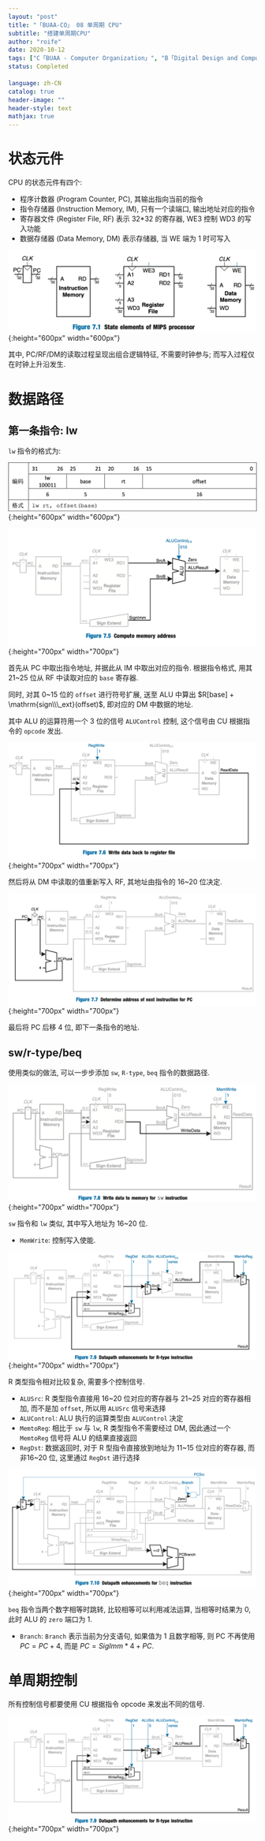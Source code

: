 ```yaml
---
layout: "post"
title: "「BUAA-CO」 08 单周期 CPU"
subtitle: "搭建单周期CPU"
author: "roife"
date: 2020-10-12
tags: ["C「BUAA - Computer Organization」", "B「Digital Design and Computer Architecture」", "BUAA", "计算机组成", "数字电路", "L「Verilog-HDL」"]
status: Completed

language: zh-CN
catalog: true
header-image: ""
header-style: text
mathjax: true
---
```


# 状态元件

CPU 的状态元件有四个:
- 程序计数器 (Program Counter, PC), 其输出指向当前的指令
- 指令存储器 (Instruction Memory, IM), 只有一个读端口, 输出地址对应的指令
- 寄存器文件 (Register File, RF) 表示 32\*32 的寄存器, WE3 控制 WD3 的写入功能
- 数据存储器 (Data Memory, DM) 表示存储器, 当 WE 端为 1 时可写入

![CPU 状态元件](/img/in-post/post-buaa-co/cpu-state-elements.png "cpu-state-elements"){:height="600px" width="600px"}

其中, PC/RF/DM的读取过程呈现出组合逻辑特征, 不需要时钟参与; 而写入过程仅在时钟上升沿发生.

# 数据路径

## 第一条指令: lw

`lw` 指令的格式为:

![lw 指令格式](/img/in-post/post-buaa-co/lw-format.png "lw-format"){:height="600px" width="600px"}

![lw - 计算地址](/img/in-post/post-buaa-co/single-lw-compute-memory-address.png "single-lw-compute-memory-address"){:height="700px" width="700px"}

首先从 PC 中取出指令地址, 并据此从 IM 中取出对应的指令. 根据指令格式, 用其 21~25 位从 RF 中读取对应的 `base` 寄存器.

同时, 对其 0~15 位的 `offset` 进行符号扩展, 送至 ALU 中算出 $R[base] + \mathrm{sign\\\_ext}(offset)$, 即对应的 DM 中数据的地址.

其中 ALU 的运算符用一个 3 位的信号 `ALUControl` 控制, 这个信号由 CU 根据指令的 `opcode` 发出.

![lw - 写入数据](/img/in-post/post-buaa-co/single-lw-write-to-rf.png "single-lw-write-to-rf"){:height="700px" width="700px"}

然后将从 DM 中读取的值重新写入 RF, 其地址由指令的 16~20 位决定.

![计算 NPC](/img/in-post/post-buaa-co/single-lw-npc.png "single-lw-npc"){:height="700px" width="700px"}

最后将 PC 后移 4 位, 即下一条指令的地址.

## sw/r-type/beq

使用类似的做法, 可以一步步添加 `sw`, `R-type`, `beq` 指令的数据路径.

![sw](/img/in-post/post-buaa-co/single-sw.png "single-sw"){:height="700px" width="700px"}

`sw` 指令和 `lw` 类似, 其中写入地址为 16~20 位.
- `MemWrite`: 控制写入使能.

![R-type](/img/in-post/post-buaa-co/single-r-type.png "single-r-type"){:height="700px" width="700px"}

R 类型指令相对比较复杂, 需要多个控制信号.
- `ALUSrc`: R 类型指令直接用 16~20 位对应的寄存器与 21~25 对应的寄存器相加, 而不是加 `offset`, 所以用 `ALUSrc` 信号来选择
- `ALUControl`: ALU 执行的运算类型由 `ALUControl` 决定
- `MemtoReg`: 相比于 `sw` 与 `lw`, R 类型指令不需要经过 DM, 因此通过一个 `MemtoReg` 信号将 ALU 的结果直接返回
- `RegDst`: 数据返回时, 对于 R 型指令直接放到地址为 11~15 位对应的寄存器, 而非16~20 位, 这里通过 `RegDst` 进行选择

![beq](/img/in-post/post-buaa-co/single-beq.png "single-beq"){:height="700px" width="700px"}

`beq` 指令当两个数字相等时跳转, 比较相等可以利用减法运算, 当相等时结果为 0, 此时 ALU 的 `zero` 端口为 1.
- `Branch`: `Branch` 表示当前为分支语句, 如果值为 1 且数字相等, 则 PC 不再使用 $PC = PC + 4$, 而是 $PC = SigImm * 4 + PC$.

# 单周期控制

所有控制信号都要使用 CU 根据指令 opcode 来发出不同的信号.

![完整 MIPS 处理器](/img/in-post/post-buaa-co/single-complete-processor.png "single-complete-processor"){:height="700px" width="700px"}

